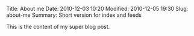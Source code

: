 Title: About me
Date: 2010-12-03 10:20
Modified: 2010-12-05 19:30
Slug: about-me
Summary: Short version for index and feeds

This is the content of my super blog post.